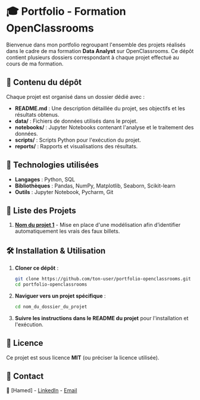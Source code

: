 # 🎓 Portfolio - Formation OpenClassrooms

Bienvenue dans mon portfolio regroupant l'ensemble des projets réalisés dans le cadre de ma formation **Data Analyst** sur OpenClassrooms. Ce dépôt contient plusieurs dossiers correspondant à chaque projet effectué au cours de ma formation.

## 📁 Contenu du dépôt
Chaque projet est organisé dans un dossier dédié avec :
- **README.md** : Une description détaillée du projet, ses objectifs et les résultats obtenus.
- **data/** : Fichiers de données utilisés dans le projet.
- **notebooks/** : Jupyter Notebooks contenant l'analyse et le traitement des données.
- **scripts/** : Scripts Python pour l'exécution du projet.
- **reports/** : Rapports et visualisations des résultats.

## 🚀 Technologies utilisées
- **Langages** : Python, SQL
- **Bibliothèques** : Pandas, NumPy, Matplotlib, Seaborn, Scikit-learn
- **Outils** : Jupyter Notebook, Pycharm, Git

## 📌 Liste des Projets
1. **[Nom du projet 1](./Detection_Faux_Billets/)** - Mise en place d'une modélisation afin d’identifier automatiquement les vrais des faux billets.

## 🛠️ Installation & Utilisation
1. **Cloner ce dépôt** :
   ```bash
   git clone https://github.com/ton-user/portfolio-openclassrooms.git
   cd portfolio-openclassrooms
   ```
2. **Naviguer vers un projet spécifique** :
   ```bash
   cd nom_du_dossier_du_projet
   ```
3. **Suivre les instructions dans le README du projet** pour l'installation et l'exécution.

## 📜 Licence
Ce projet est sous licence **MIT** (ou préciser la licence utilisée).

## 🙌 Contact
💼 [Hamed] - [LinkedIn](https://www.linkedin.com/in/hamed-savadogo/) - [Email](mailto:Hamedsavadogo158@gmail.com)
